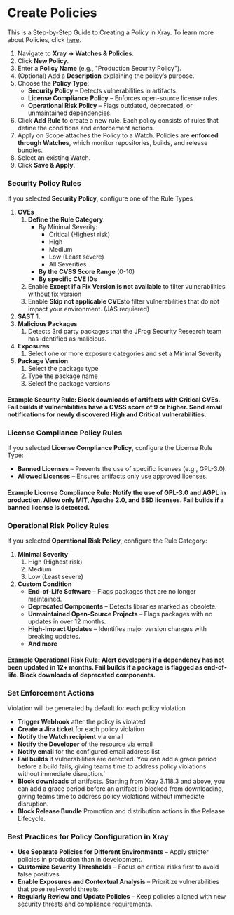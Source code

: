 # Create Policies

This is a Step-by-Step Guide to Creating a Policy in Xray. To learn more about Policies, click [here](../features-and-capabilities/sdlc-policy-mangement/).

1. Navigate to **Xray → Watches & Policies**.
2. Click **New Policy**.
3. Enter a **Policy Name** (e.g., "Production Security Policy").
4. (Optional) Add a **Description** explaining the policy’s purpose.
5. Choose the **Policy Type**:
   * **Security Policy** – Detects vulnerabilities in artifacts.
   * **License Compliance Policy** – Enforces open-source license rules.
   * **Operational Risk Policy** – Flags outdated, deprecated, or unmaintained dependencies.&#x20;
6. Click **Add Rule** to create a new rule. Each policy consists of rules that define the conditions and enforcement actions.
7. Apply on Scope attaches the Policy to a Watch. Policies are **enforced through Watches**, which monitor repositories, builds, and release bundles.
8. Select an existing Watch.
9. Click **Save & Apply**.

### **Security Policy Rules**

If you selected **Security Policy**, configure one of the Rule Types

1. **CVEs**
   1. **Define the Rule Category**:
      * By Minimal Severity:
        * Critical (Highest risk)
        * High
        * Medium
        * Low (Least severe)
        * All Severities
      * **By the CVSS Score Range** (0-10)
      * **By specific CVE IDs**
   2. Enable **Except if a Fix Version is not available** to filter vulnerabilities without fix version
   3. Enable **Skip not applicable CVEs**to filter vulnerabilities that do not impact your environment. (JAS requiered)
2. **SAST**
   1.
3. **Malicious Packages**
   1. Detects 3rd party packages that the JFrog Security Research team has identified as malicious.
4. **Exposures**
   1. &#x20;Select one or more exposure categories and set a Minimal Severity
5. **Package Version**
   1. Select the package type
   2. Type the package name
   3. Select the package versions&#x20;

#### &#x20;**Example Security Rule:** Block downloads of artifacts with Critical CVEs. Fail builds if vulnerabilities have a CVSS score of 9 or higher. Send email notifications for newly discovered High and Critical vulnerabilities.

### **License Compliance Policy Rules**

If you selected **License Compliance Policy**, configure the License Rule Type:

* **Banned Licenses** – Prevents the use of specific licenses (e.g., GPL-3.0).
* **Allowed Licenses** – Ensures artifacts only use approved licenses.

#### **Example License Compliance Rule:** Notify the use of GPL-3.0 and AGPL in production. Allow only MIT, Apache 2.0, and BSD licenses. Fail builds if a banned license is detected.

### **Operational Risk Policy Rules**&#x20;

If you selected **Operational Risk Policy**, configure the Rule Category:

1. **Minimal Severity**
   1. High (Highest risk)
   2. Medium
   3. Low (Least severe)
2. **Custom Condition**
   * **End-of-Life Software** – Flags packages that are no longer maintained.
   * **Deprecated Components** – Detects libraries marked as obsolete.
   * **Unmaintained Open-Source Projects** – Flags packages with no updates in over 12 months.
   * **High-Impact Updates** – Identifies major version changes with breaking updates.
   * **And more**

#### **Example Operational Risk Rule:** Alert developers if a dependency has not been updated in 12+ months. Fail builds if a package is flagged as end-of-life. Block downloads of deprecated components.



### Set Enforcement Actions

Violation will be generated by default for each policy violation

* **Trigger Webhook** after the policy is violated
* **Create a Jira ticke**t for each policy violation
* **Notify the Watch recipient** via email
* **Notify the Developer** of the resource via email
* **Notify email** for the configured email address list
* **Fail builds** if vulnerabilities are detected. You can add a grace period before a build fails, giving teams time to address policy violations without immediate disruption.\`
* **Block downloads** of artifacts. Starting from Xray 3.118.3 and above, you can add a grace period before an artifact is blocked from downloading, giving teams time to address policy violations without immediate disruption.
* **Block Release Bundle** Promotion and distribution actions in the Release Lifecycle.

### **Best Practices for Policy Configuration in Xray**

* **Use Separate Policies for Different Environments** – Apply stricter policies in production than in development.
* **Customize Severity Thresholds** – Focus on critical risks first to avoid false positives.
* **Enable Exposures and Contextual Analysis** – Prioritize vulnerabilities that pose real-world threats.
* **Regularly Review and Update Policies** – Keep policies aligned with new security threats and compliance requirements.
